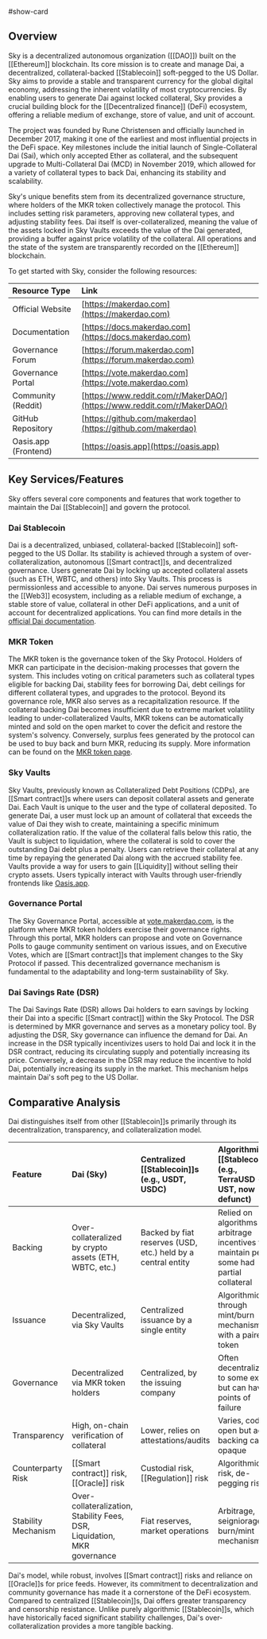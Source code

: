 #show-card

## Overview

Sky is a decentralized autonomous organization ([[DAO]]) built on the [[Ethereum]] blockchain. Its core mission is to create and manage Dai, a decentralized, collateral-backed [[Stablecoin]] soft-pegged to the US Dollar. Sky aims to provide a stable and transparent currency for the global digital economy, addressing the inherent volatility of most cryptocurrencies. By enabling users to generate Dai against locked collateral, Sky provides a crucial building block for the [[Decentralized finance]] (DeFi) ecosystem, offering a reliable medium of exchange, store of value, and unit of account.

The project was founded by Rune Christensen and officially launched in December 2017, making it one of the earliest and most influential projects in the DeFi space. Key milestones include the initial launch of Single-Collateral Dai (Sai), which only accepted Ether as collateral, and the subsequent upgrade to Multi-Collateral Dai (MCD) in November 2019, which allowed for a variety of collateral types to back Dai, enhancing its stability and scalability.

Sky's unique benefits stem from its decentralized governance structure, where holders of the MKR token collectively manage the protocol. This includes setting risk parameters, approving new collateral types, and adjusting stability fees. Dai itself is over-collateralized, meaning the value of the assets locked in Sky Vaults exceeds the value of the Dai generated, providing a buffer against price volatility of the collateral. All operations and the state of the system are transparently recorded on the [[Ethereum]] blockchain.

To get started with Sky, consider the following resources:

| Resource Type        | Link                                                                     |
| :------------------- | :----------------------------------------------------------------------- |
| Official Website     | [https://makerdao.com](https://makerdao.com)                             |
| Documentation        | [https://docs.makerdao.com](https://docs.makerdao.com)                   |
| Governance Forum     | [https://forum.makerdao.com](https://forum.makerdao.com)                 |
| Governance Portal    | [https://vote.makerdao.com](https://vote.makerdao.com)                   |
| Community (Reddit)   | [https://www.reddit.com/r/MakerDAO/](https://www.reddit.com/r/MakerDAO/) |
| GitHub Repository    | [https://github.com/makerdao](https://github.com/makerdao)               |
| Oasis.app (Frontend) | [https://oasis.app](https://oasis.app)                                   |

## Key Services/Features

Sky offers several core components and features that work together to maintain the Dai [[Stablecoin]] and govern the protocol.

### Dai Stablecoin

Dai is a decentralized, unbiased, collateral-backed [[Stablecoin]] soft-pegged to the US Dollar. Its stability is achieved through a system of over-collateralization, autonomous [[Smart contract]]s, and decentralized governance. Users generate Dai by locking up accepted collateral assets (such as ETH, WBTC, and others) into Sky Vaults. This process is permissionless and accessible to anyone. Dai serves numerous purposes in the [[Web3]] ecosystem, including as a reliable medium of exchange, a stable store of value, collateral in other DeFi applications, and a unit of account for decentralized applications. You can find more details in the [official Dai documentation](https://docs.makerdao.com/dai-handbook/).

### MKR Token

The MKR token is the governance token of the Sky Protocol. Holders of MKR can participate in the decision-making processes that govern the system. This includes voting on critical parameters such as collateral types eligible for backing Dai, stability fees for borrowing Dai, debt ceilings for different collateral types, and upgrades to the protocol. Beyond its governance role, MKR also serves as a recapitalization resource. If the collateral backing Dai becomes insufficient due to extreme market volatility leading to under-collateralized Vaults, MKR tokens can be automatically minted and sold on the open market to cover the deficit and restore the system's solvency. Conversely, surplus fees generated by the protocol can be used to buy back and burn MKR, reducing its supply. More information can be found on the [MKR token page](https://makerdao.com/en/mkr/).

### Sky Vaults

Sky Vaults, previously known as Collateralized Debt Positions (CDPs), are [[Smart contract]]s where users can deposit collateral assets and generate Dai. Each Vault is unique to the user and the type of collateral deposited. To generate Dai, a user must lock up an amount of collateral that exceeds the value of Dai they wish to create, maintaining a specific minimum collateralization ratio. If the value of the collateral falls below this ratio, the Vault is subject to liquidation, where the collateral is sold to cover the outstanding Dai debt plus a penalty. Users can retrieve their collateral at any time by repaying the generated Dai along with the accrued stability fee. Vaults provide a way for users to gain [[Liquidity]] without selling their crypto assets. Users typically interact with Vaults through user-friendly frontends like [Oasis.app](https://oasis.app).

### Governance Portal

The Sky Governance Portal, accessible at [vote.makerdao.com](https://vote.makerdao.com), is the platform where MKR token holders exercise their governance rights. Through this portal, MKR holders can propose and vote on Governance Polls to gauge community sentiment on various issues, and on Executive Votes, which are [[Smart contract]]s that implement changes to the Sky Protocol if passed. This decentralized governance mechanism is fundamental to the adaptability and long-term sustainability of Sky.

### Dai Savings Rate (DSR)

The Dai Savings Rate (DSR) allows Dai holders to earn savings by locking their Dai into a specific [[Smart contract]] within the Sky Protocol. The DSR is determined by MKR governance and serves as a monetary policy tool. By adjusting the DSR, Sky governance can influence the demand for Dai. An increase in the DSR typically incentivizes users to hold Dai and lock it in the DSR contract, reducing its circulating supply and potentially increasing its price. Conversely, a decrease in the DSR may reduce the incentive to hold Dai, potentially increasing its supply in the market. This mechanism helps maintain Dai's soft peg to the US Dollar.

## Comparative Analysis

Dai distinguishes itself from other [[Stablecoin]]s primarily through its decentralization, transparency, and collateralization model.

| Feature             | Dai (Sky)                                                                | Centralized [[Stablecoin]]s (e.g., USDT, USDC)               | Algorithmic [[Stablecoin]]s (e.g., TerraUSD - UST, now defunct)                            | Other Decentralized Collateralized (e.g., LUSD)                         |
| :------------------ | :----------------------------------------------------------------------- | :----------------------------------------------------------- | :----------------------------------------------------------------------------------------- | :---------------------------------------------------------------------- |
| Backing             | Over-collateralized by crypto assets (ETH, WBTC, etc.)                   | Backed by fiat reserves (USD, etc.) held by a central entity | Relied on algorithms and arbitrage incentives to maintain peg; some had partial collateral | Over-collateralized by a single crypto asset (e.g., ETH for LUSD)       |
| Issuance            | Decentralized, via Sky Vaults                                            | Centralized issuance by a single entity                      | Algorithmic, or through mint/burn mechanisms with a paired token                           | Decentralized, via individual borrowing operations                      |
| Governance          | Decentralized via MKR token holders                                      | Centralized, by the issuing company                          | Often decentralized to some extent, but can have points of failure                         | Decentralized, often with a focus on immutability or minimal governance |
| Transparency        | High, on-chain verification of collateral                                | Lower, relies on attestations/audits                         | Varies, code is open but actual backing can be opaque                                      | High, on-chain verification                                             |
| Counterparty Risk   | [[Smart contract]] risk, [[Oracle]] risk                                 | Custodial risk, [[Regulation]] risk                          | Algorithmic risk, de-pegging risk                                                          | [[Smart contract]] risk, [[Oracle]] risk                                |
| Stability Mechanism | Over-collateralization, Stability Fees, DSR, Liquidation, MKR governance | Fiat reserves, market operations                             | Arbitrage, seigniorage, burn/mint mechanisms                                               | Over-collateralization, liquidation, stability pool                     |

Dai's model, while robust, involves [[Smart contract]] risks and reliance on [[Oracle]]s for price feeds. However, its commitment to decentralization and community governance has made it a cornerstone of the DeFi ecosystem. Compared to centralized [[Stablecoin]]s, Dai offers greater transparency and censorship resistance. Unlike purely algorithmic [[Stablecoin]]s, which have historically faced significant stability challenges, Dai's over-collateralization provides a more tangible backing.
